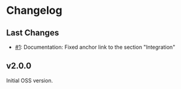 # Changelog

## Last Changes

- [#1](https://github.com/LaxarJS/ax-headline-widget/1): Documentation: Fixed anchor link to the section "Integration"


## v2.0.0

Initial OSS version.

